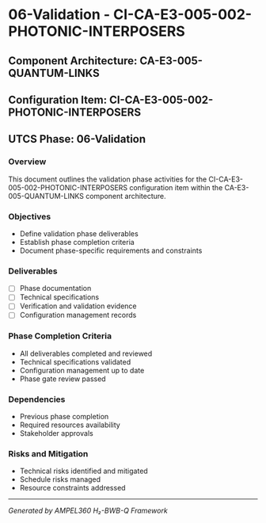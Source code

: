 # 06-Validation - CI-CA-E3-005-002-PHOTONIC-INTERPOSERS

## Component Architecture: CA-E3-005-QUANTUM-LINKS
## Configuration Item: CI-CA-E3-005-002-PHOTONIC-INTERPOSERS
## UTCS Phase: 06-Validation

### Overview
This document outlines the validation phase activities for the CI-CA-E3-005-002-PHOTONIC-INTERPOSERS configuration item within the CA-E3-005-QUANTUM-LINKS component architecture.

### Objectives
- Define validation phase deliverables
- Establish phase completion criteria
- Document phase-specific requirements and constraints

### Deliverables
- [ ] Phase documentation
- [ ] Technical specifications
- [ ] Verification and validation evidence
- [ ] Configuration management records

### Phase Completion Criteria
- All deliverables completed and reviewed
- Technical specifications validated
- Configuration management up to date
- Phase gate review passed

### Dependencies
- Previous phase completion
- Required resources availability
- Stakeholder approvals

### Risks and Mitigation
- Technical risks identified and mitigated
- Schedule risks managed
- Resource constraints addressed

---
*Generated by AMPEL360 H₂-BWB-Q Framework*

